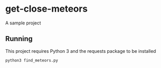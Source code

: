# get-close-meteors
A sample project 

## Running

This project requires Python 3 and the requests package to be installed

`python3 find_meteors.py`
